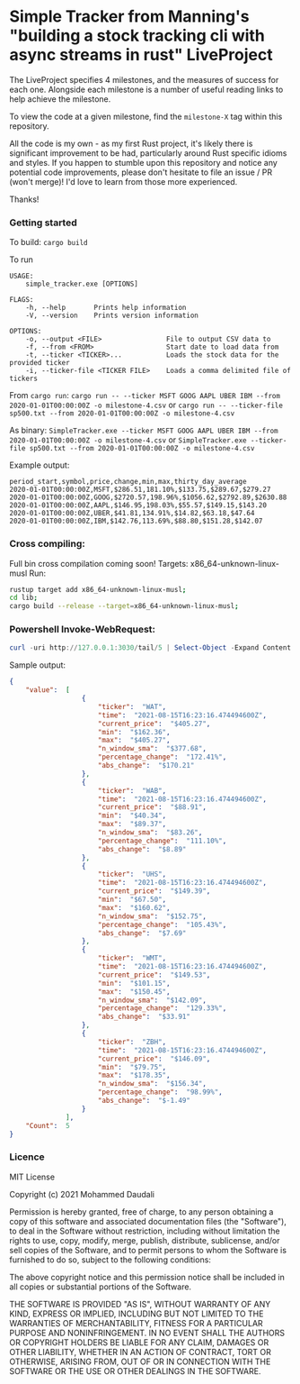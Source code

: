 # Simple Tracker from Manning's "building a stock tracking cli with async streams in rust" LiveProject
The LiveProject specifies 4 milestones, and the measures of success for each one. Alongside each milestone is a number of useful reading links to help achieve the milestone.

To view the code at a given milestone, find the `milestone-X` tag within this repository.

All the code is my own - as my first Rust project, it's likely there is significant improvement to be had, particularly around Rust specific idioms and styles.
If you happen to stumble upon this repository and notice any potential code improvements, please don't hesitate to file an issue / PR (won't merge)! I'd love to learn from those more experienced.

Thanks!

### Getting started
To build:
`cargo build`

To run
```
USAGE:
    simple_tracker.exe [OPTIONS]

FLAGS:
    -h, --help       Prints help information
    -V, --version    Prints version information

OPTIONS:
    -o, --output <FILE>                File to output CSV data to
    -f, --from <FROM>                  Start date to load data from
    -t, --ticker <TICKER>...           Loads the stock data for the provided ticker
    -i, --ticker-file <TICKER FILE>    Loads a comma delimited file of tickers
```

From `cargo run`:
`cargo run -- --ticker MSFT GOOG AAPL UBER IBM --from 2020-01-01T00:00:00Z -o milestone-4.csv` or
`cargo run -- --ticker-file sp500.txt --from 2020-01-01T00:00:00Z -o milestone-4.csv`


As binary:
`SimpleTracker.exe --ticker MSFT GOOG AAPL UBER IBM --from 2020-01-01T00:00:00Z -o milestone-4.csv` or
`SimpleTracker.exe --ticker-file sp500.txt --from 2020-01-01T00:00:00Z -o milestone-4.csv`


Example output:
```
period_start,symbol,price,change,min,max,thirty_day_average
2020-01-01T00:00:00Z,MSFT,$286.51,181.10%,$133.75,$289.67,$279.27
2020-01-01T00:00:00Z,GOOG,$2720.57,198.96%,$1056.62,$2792.89,$2630.88
2020-01-01T00:00:00Z,AAPL,$146.95,198.03%,$55.57,$149.15,$143.20
2020-01-01T00:00:00Z,UBER,$41.81,134.91%,$14.82,$63.18,$47.64
2020-01-01T00:00:00Z,IBM,$142.76,113.69%,$88.80,$151.28,$142.07
```

### Cross compiling:
Full bin cross compilation coming soon!
Targets: x86_64-unknown-linux-musl
Run:
```bash
rustup target add x86_64-unknown-linux-musl;
cd lib;
cargo build --release --target=x86_64-unknown-linux-musl;
```

### Powershell Invoke-WebRequest:
```powershell
curl -uri http://127.0.0.1:3030/tail/5 | Select-Object -Expand Content | ConvertFrom-Json | ConvertTo-Json
```

Sample output:
```json
{
    "value":  [
                  {
                      "ticker":  "WAT",
                      "time":  "2021-08-15T16:23:16.474494600Z",
                      "current_price":  "$405.27",
                      "min":  "$162.36",
                      "max":  "$405.27",
                      "n_window_sma":  "$377.68",
                      "percentage_change":  "172.41%",
                      "abs_change":  "$170.21"
                  },
                  {
                      "ticker":  "WAB",
                      "time":  "2021-08-15T16:23:16.474494600Z",
                      "current_price":  "$88.91",
                      "min":  "$40.34",
                      "max":  "$89.37",
                      "n_window_sma":  "$83.26",
                      "percentage_change":  "111.10%",
                      "abs_change":  "$8.89"
                  },
                  {
                      "ticker":  "UHS",
                      "time":  "2021-08-15T16:23:16.474494600Z",
                      "current_price":  "$149.39",
                      "min":  "$67.50",
                      "max":  "$160.62",
                      "n_window_sma":  "$152.75",
                      "percentage_change":  "105.43%",
                      "abs_change":  "$7.69"
                  },
                  {
                      "ticker":  "WMT",
                      "time":  "2021-08-15T16:23:16.474494600Z",
                      "current_price":  "$149.53",
                      "min":  "$101.15",
                      "max":  "$150.45",
                      "n_window_sma":  "$142.09",
                      "percentage_change":  "129.33%",
                      "abs_change":  "$33.91"
                  },
                  {
                      "ticker":  "ZBH",
                      "time":  "2021-08-15T16:23:16.474494600Z",
                      "current_price":  "$146.09",
                      "min":  "$79.75",
                      "max":  "$178.35",
                      "n_window_sma":  "$156.34",
                      "percentage_change":  "98.99%",
                      "abs_change":  "$-1.49"
                  }
              ],
    "Count":  5
}
```

### Licence
MIT License

Copyright (c) 2021 Mohammed Daudali

Permission is hereby granted, free of charge, to any person obtaining a copy
of this software and associated documentation files (the "Software"), to deal
in the Software without restriction, including without limitation the rights
to use, copy, modify, merge, publish, distribute, sublicense, and/or sell
copies of the Software, and to permit persons to whom the Software is
furnished to do so, subject to the following conditions:

The above copyright notice and this permission notice shall be included in all
copies or substantial portions of the Software.

THE SOFTWARE IS PROVIDED "AS IS", WITHOUT WARRANTY OF ANY KIND, EXPRESS OR
IMPLIED, INCLUDING BUT NOT LIMITED TO THE WARRANTIES OF MERCHANTABILITY,
FITNESS FOR A PARTICULAR PURPOSE AND NONINFRINGEMENT. IN NO EVENT SHALL THE
AUTHORS OR COPYRIGHT HOLDERS BE LIABLE FOR ANY CLAIM, DAMAGES OR OTHER
LIABILITY, WHETHER IN AN ACTION OF CONTRACT, TORT OR OTHERWISE, ARISING FROM,
OUT OF OR IN CONNECTION WITH THE SOFTWARE OR THE USE OR OTHER DEALINGS IN THE
SOFTWARE.
